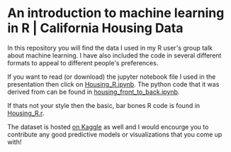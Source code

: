 # An introduction to machine learning in R | California Housing Data

In this repository you will find the data I used in my R user's group talk about machine learning. I have also included the code
in several different formats to appeal to different people's preferences.

If you want to read (or download) the jupyter notebook file I used in the presentation then click on [Housing_R.ipynb](https://github.com/CNuge/kaggle_code/blob/master/california_housing/Housing_R.ipynb). The python code that it was derived from can be found in [housing_front_to_back.ipynb](https://github.com/CNuge/kaggle_code/blob/master/california_housing/housing_front_to_back.ipynb).

If thats not your style then the basic, bar bones R code is found in [Housing_R.r](https://github.com/CNuge/kaggle_code/blob/master/california_housing/Housing_R.r).

The dataset is hosted [on Kaggle](https://www.kaggle.com/camnugent/california-housing-prices) as well and I would encourge you to contribute any good predictive models or visualizations that you come up with!

